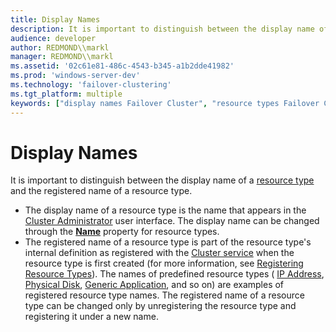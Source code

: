 ```yaml
---
title: Display Names
description: It is important to distinguish between the display name of a resource type and the registered name of a resource type.
audience: developer
author: REDMOND\\markl
manager: REDMOND\\markl
ms.assetid: '02c61e81-486c-4543-b345-a1b2dde41982'
ms.prod: 'windows-server-dev'
ms.technology: 'failover-clustering'
ms.tgt_platform: multiple
keywords: ["display names Failover Cluster", "resource types Failover Cluster ,display names"]
---
```


# Display Names

It is important to distinguish between the display name of a [resource type](resource-types.md) and the registered name of a resource type.

-   The display name of a resource type is the name that appears in the [Cluster Administrator](cluster-administrator.md) user interface. The display name can be changed through the [**Name**](resource-types-name.md) property for resource types.
-   The registered name of a resource type is part of the resource type's internal definition as registered with the [Cluster service](cluster-service.md) when the resource type is first created (for more information, see [Registering Resource Types](registering-resource-types.md)). The names of predefined resource types ( [IP Address](ip-address.md), [Physical Disk](physical-disk.md), [Generic Application](generic-application.md), and so on) are examples of registered resource type names. The registered name of a resource type can be changed only by unregistering the resource type and registering it under a new name.

 

 




